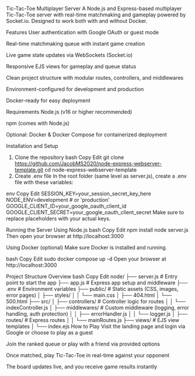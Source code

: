 Tic-Tac-Toe Multiplayer Server
A Node.js and Express-based multiplayer Tic-Tac-Toe server with real-time matchmaking and gameplay powered by Socket.io. Designed to work both with and without Docker.

Features
User authentication with Google OAuth or guest mode

Real-time matchmaking queue with instant game creation

Live game state updates via WebSockets (Socket.io)

Responsive EJS views for gameplay and queue status

Clean project structure with modular routes, controllers, and middlewares

Environment-configured for development and production

Docker-ready for easy deployment

Requirements
Node.js (v16 or higher recommended)

npm (comes with Node.js)

Optional: Docker & Docker Compose for containerized deployment

Installation and Setup
1. Clone the repository
bash
Copy
Edit
git clone https://github.com/JacobMS2020/node-express-webserver-template.git
cd node-express-webserver-template
2. Create .env file
In the root folder (same level as server.js), create a .env file with these variables:

env
Copy
Edit
SESSION_KEY=your_session_secret_key_here
NODE_ENV=development  # or 'production'
GOOGLE_CLIENT_ID=your_google_oauth_client_id
GOOGLE_CLIENT_SECRET=your_google_oauth_client_secret
Make sure to replace placeholders with your actual keys.

Running the Server
Using Node.js
bash
Copy
Edit
npm install
node server.js
Then open your browser at http://localhost:3000

Using Docker (optional)
Make sure Docker is installed and running.

bash
Copy
Edit
sudo docker compose up -d
Open your browser at http://localhost:3000

Project Structure Overview
bash
Copy
Edit
node/
├── server.js               # Entry point to start the app
├── app.js                  # Express app setup and middleware
├── .env                    # Environment variables
├── public/                 # Static assets (CSS, images, error pages)
│   ├── styles/
│   │   └── main.css
│   ├── 404.html
│   └── 500.html
├── src/
│   ├── controllers/        # Controller logic for routes
│   │   └── indexController.js
│   ├── middlewares/        # Custom middleware (logging, error handling, auth protection)
│   │   ├── errorHandler.js
│   │   └── logger.js
│   ├── routes/             # Express routes
│   │   └── mainRoutes.js
├── views/                  # EJS view templates
│   └── index.ejs
How to Play
Visit the landing page and login via Google or choose to play as a guest

Join the ranked queue or play with a friend via provided options

Once matched, play Tic-Tac-Toe in real-time against your opponent

The board updates live, and you receive game results instantly